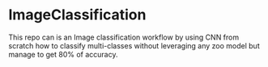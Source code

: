 # ImageClassification
This repo can is an Image classification workflow by using CNN from scratch how to classify multi-classes without leveraging any zoo model but manage to get 80% of accuracy.
